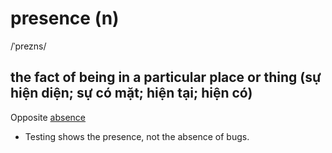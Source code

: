 # presence (n)

/ˈprezns/

## the fact of being in a particular place or thing (sự hiện diện; sự có mặt; hiện tại; hiện có)

Opposite [absence](../a/absence-n.md#the-fact-of-somebodysomething-not-existing-or-not-being-available-a-lack-of-something-không-có-vắng-thiếu)

- Testing shows the presence, not the absence of bugs.